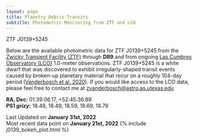 ```yaml
---
layout: page
title: Planetry Debris Transits 
subtitle: Photometric Monitoring from ZTF and LCO
---
```


ZTF J0139+5245

Below are the available photometric data for ZTF J0139+5245 from the [Zwicky Transient Facility (ZTF)](https://www.ztf.caltech.edu/) through **DR9** and from ongoing [Las Cumbres Observatory (LCO)](https://lco.global/) 1.0-meter observations. ZTF J0139+5245 is a white dwarf that was discovered to exhibit irregularly-shaped transit events caused by broken-up planetary material that recur on a roughly 104-day period ([Vanderbosch et al. 2020](https://ui.adsabs.harvard.edu/abs/2020ApJ...897..171V/abstract)). If you would like access to the LCO data, please feel free to contact me at zvanderbosch@astro.as.utexas.edu

__RA, Dec:__ 01:39:06.17,  +52:45:36.89  
__PS1 *grizy*:__ 18.48, 18.49, 18.59, 18.69, 18.78


Last Updated on **January 31st, 2022**  
Most recent data point on **January 21st, 2022**
{% include j0139_bokeh_plot.html %}


<!-- ---


A newly discovered system exihibiting dips similar those seen in ZTF J0139+5245, but recurring on a slightly longer timescale of about 180-190 days. Currently investigating the nature of this object, but providing the ZTF and LCO data here for those interested in monitorig the dip events. The midpoint of the next dip is expected around March 22nd.


{% include new_bokeh_plot.html %}
 -->
